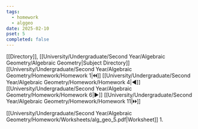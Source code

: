 ```yaml
---
tags:
  - homework
  - alggeo
date: 2025-02-10
pset: 5
completed: false
---
```

[[Directory]], [[University/Undergraduate/Second Year/Algebraic Geometry/Algebraic Geometry|Subject Directory]]
[[University/Undergraduate/Second Year/Algebraic Geometry/Homework/Homework 1|🞀🞀]] [[University/Undergraduate/Second Year/Algebraic Geometry/Homework/Homework 4|◀]] [[University/Undergraduate/Second Year/Algebraic Geometry/Homework/Homework 6|▶]] [[University/Undergraduate/Second Year/Algebraic Geometry/Homework/Homework 11|🞂🞂]]

[[University/Undergraduate/Second Year/Algebraic Geometry/Homework/Worksheets/alg_geo_5.pdf|Worksheet]]
1. 
